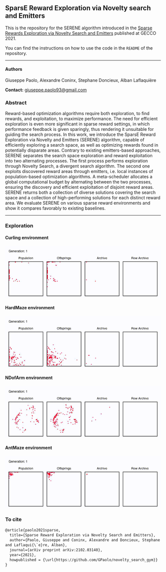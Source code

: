 ## SparsE Reward Exploration via Novelty search and Emitters

This is the repository for the SERENE algorithm introduced in the [Sparse Rewards Exploration via Novelty Search and Emitters](https://arxiv.org/abs/2102.03140) published at GECCO 2021.

You can find the instructions on how to use the code in the `README` of the repository.

---
#### Authors
Giuseppe Paolo, Alexandre Coninx, Stephane Doncieux, Alban Laflaquière

**Contact:** giuseppe.paolo93@gmail.com

### Abstract

Reward-based optimization algorithms require both exploration, to find rewards, and exploitation, to maximize performance. The need for efficient exploration is even more significant in sparse reward settings, in which performance feedback is given sparingly, thus rendering it unsuitable for guiding the search process. In this work, we introduce the SparsE Reward Exploration via Novelty and Emitters (SERENE) algorithm, capable of efficiently exploring a search space, as well as optimizing rewards found in potentially disparate areas. Contrary to existing emitters-based approaches, SERENE separates the search space exploration and reward exploitation into two alternating processes. The first process performs exploration through Novelty Search, a divergent search algorithm. The second one exploits discovered reward areas through emitters, i.e. local instances of population-based optimization algorithms. A meta-scheduler allocates a global computational budget by alternating between the two processes, ensuring the discovery and efficient exploitation of disjoint reward areas. SERENE returns both a collection of diverse solutions covering the search space and a collection of high-performing solutions for each distinct reward area. We evaluate SERENE on various sparse reward environments and show it compares favorably to existing baselines.

---
### Exploration
#### Curling environment
![env](./curling_exploration.gif)
 
#### HardMaze environment
![env](./hardmaze_exploration.gif)

#### NDofArm environment
![env](./arm_exploration.gif)

#### AntMaze environment
![env](./ant_exploration.gif)

### To cite
```
@article{paolo2021sparse,
  title={Sparse Reward Exploration via Novelty Search and Emitters},
  author={Paolo, Giuseppe and Coninx, Alexandre and Doncieux, Stephane and Laflaqui{\`e}re, Alban},
  journal={arXiv preprint arXiv:2102.03140},
  year={2021},
  howpublished = {\url{https://github.com/GPaolo/novelty_search_gym}}
}
```
